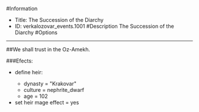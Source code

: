 #Information
 - Title: The Succession of the Diarchy
 - ID: verkalozovar_events.1001
#Description
The Succession of the Diarchy
#Options

___
##We shall trust in the Oz-Amekh.

###Efects:<ul><li>define heir:</li><ul><li>dynasty = "Krakovar"</li><li>culture = nephrite_dwarf</li><li>age = 102</li></ul><li>set heir mage effect = yes</li></ul>
